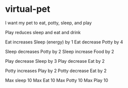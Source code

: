 # virtual-pet


I want my pet to eat, potty, sleep, and play

Play reduces sleep and eat and drink

Eat increases Sleep (energy) by 1
Eat decrease Potty by 4

Sleep decreases Potty by 2
Sleep increase Food by 2

Play decrease Sleep by 3
Play decrease Eat by 2

Potty increases Play by 2
Potty decrease Eat by 2

Max sleep 10
Max Eat 10
Max Potty 10
Max Play 10
